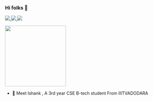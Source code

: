 ### Hi folks 👋
<p >
  <a href="https://twitter.com/sherlock8696">
    <img src="https://img.shields.io/badge/-@sherlock8696-1ca0f1?style=flat-square&labelColor=1ca0f1&logo=twitter&logoColor=white&link=https://twitter.com/sherlock8696">
   <a/>
  <a href="mailto:ishanksoni8696@gmail.com">  
    <img src="https://img.shields.io/badge/-ishanksoni8696@gmail.com-c14438?style=flat-square&logo=Gmail&logoColor=white&link=mailto:ishanksoni8696@gmail.com">
   <a/>  
    <a href="https://www.stopstalk.com/user/profile/sherlock8696">  
    <img src="https://img.shields.io/badge/-@sherlock8696-b5651d?style=flat-square&logo=codeforces&logoColor=white&link=https://www.stopstalk.com/user/profile/sherlock8696">
   <a/> 
    
</p>


<img src="https://media.giphy.com/media/3o6ZtbdY6g0V8utOx2/giphy.gif" width="200" align="centre" >

                                                                                        
- :bow: Meet Ishank , A 3rd year CSE B-tech student From IIITVADODARA 
